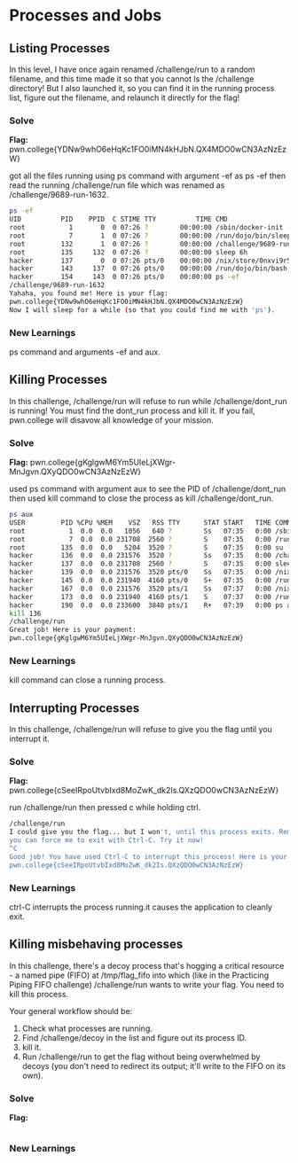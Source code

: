 # Processes and Jobs

## Listing Processes

In this level, I have once again renamed /challenge/run to a random filename, and this time made it so that you cannot ls the /challenge directory! But I also launched it, so you can find it in the running process list, figure out the filename, and relaunch it directly for the flag! 

### Solve
**Flag:** pwn.college{YDNw9whO6eHqKc1FO0iMN4kHJbN.QX4MDO0wCN3AzNzEzW}

got all the files running using ps command with argument -ef as ps -ef then read the running /challenge/run file which was renamed as /challenge/9689-run-1632.

```bash
ps -ef
UID          PID    PPID  C STIME TTY          TIME CMD
root           1       0  0 07:26 ?        00:00:00 /sbin/docker-init -- /nix/var/nix/
root           7       1  0 07:26 ?        00:00:00 /run/dojo/bin/sleep 6h
root         132       1  0 07:26 ?        00:00:00 /challenge/9689-run-1632
root         135     132  0 07:26 ?        00:00:00 sleep 6h
hacker       137       0  0 07:26 pts/0    00:00:00 /nix/store/0nxvi9r5ymdlr2p24rjj9qz
hacker       143     137  0 07:26 pts/0    00:00:00 /run/dojo/bin/bash --login
hacker       154     143  0 07:26 pts/0    00:00:00 ps -ef
/challenge/9689-run-1632
Yahaha, you found me! Here is your flag:
pwn.college{YDNw9whO6eHqKc1FO0iMN4kHJbN.QX4MDO0wCN3AzNzEzW}
Now I will sleep for a while (so that you could find me with 'ps').

```

### New Learnings
ps command and arguments -ef and aux.


## Killing Processes

In this challenge, /challenge/run will refuse to run while /challenge/dont_run is running! You must find the dont_run process and kill it. If you fail, pwn.college will disavow all knowledge of your mission. 

### Solve
**Flag:**  pwn.college{gKglgwM6Ym5UIeLjXWgr-MnJgvn.QXyQDO0wCN3AzNzEzW}

used ps command with argument aux to see the PID of /challenge/dont_run then used kill command to close the process as kill /challenge/dont_run. 

```bash
ps aux
USER         PID %CPU %MEM    VSZ   RSS TTY      STAT START   TIME COMMAND
root           1  0.0  0.0   1056   640 ?        Ss   07:35   0:00 /sbin/docker-init -
root           7  0.0  0.0 231708  2560 ?        S    07:35   0:00 /run/dojo/bin/sleep
root         135  0.0  0.0   5204  3520 ?        S    07:35   0:00 su -c /challenge/.l
hacker       136  0.0  0.0 231576  3520 ?        Ss   07:35   0:00 /challenge/dont_run
hacker       137  0.0  0.0 231708  2560 ?        S    07:35   0:00 sleep 6h
hacker       139  0.0  0.0 231576  3520 pts/0    Ss   07:35   0:00 /nix/store/0nxvi9r5
hacker       145  0.0  0.0 231940  4160 pts/0    S+   07:35   0:00 /run/dojo/bin/bash
hacker       167  0.0  0.0 231576  3520 pts/1    Ss   07:37   0:00 /nix/store/0nxvi9r5
hacker       173  0.0  0.0 231940  4160 pts/1    S    07:37   0:00 /run/dojo/bin/bash
hacker       190  0.0  0.0 233600  3840 pts/1    R+   07:39   0:00 ps aux
kill 136
/challenge/run
Great job! Here is your payment:
pwn.college{gKglgwM6Ym5UIeLjXWgr-MnJgvn.QXyQDO0wCN3AzNzEzW}
```

### New Learnings
kill command can close a running process.


## Interrupting Processes

In this challenge, /challenge/run will refuse to give you the flag until you interrupt it.  

### Solve
**Flag:**  pwn.college{cSeeIRpoUtvbIxd8MoZwK_dk2Is.QXzQDO0wCN3AzNzEzW}

run /challenge/run then pressed c while holding ctrl.

```bash
/challenge/run
I could give you the flag... but I won't, until this process exits. Remember,
you can force me to exit with Ctrl-C. Try it now!
^C
Good job! You have used Ctrl-C to interrupt this process! Here is your flag:
pwn.college{cSeeIRpoUtvbIxd8MoZwK_dk2Is.QXzQDO0wCN3AzNzEzW}
```

### New Learnings
ctrl-C interrupts the process running.it causes the application to cleanly exit.


## Killing misbehaving processes

In this challenge, there's a decoy process that's hogging a critical resource - a named pipe (FIFO) at /tmp/flag_fifo into which (like in the Practicing Piping FIFO challenge) /challenge/run wants to write your flag. You need to kill this process.

Your general workflow should be:

1. Check what processes are running.
2. Find /challenge/decoy in the list and figure out its process ID.
3. kill it.
4. Run /challenge/run to get the flag without being overwhelmed by decoys (you don't need to
   redirect its output; it'll write to the FIFO on its own).


### Solve
**Flag:**  


```bash

```

### New Learnings


